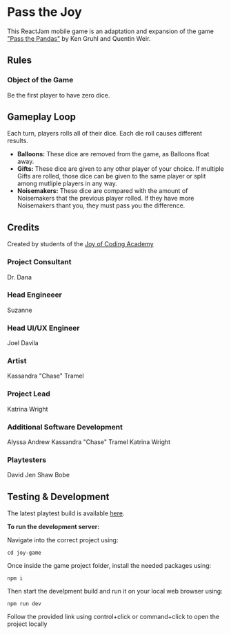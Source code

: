 # Pass the Joy

This ReactJam mobile game is an adaptation and expansion of the game ["Pass the Pandas"](https://www.ultraprogames.com/products/pass-the-pandas) by Ken Gruhl and Quentin Weir.

## Rules

### Object of the Game
Be the first player to have zero dice.

## Gameplay Loop
Each turn, players rolls all of their dice. Each die roll causes different results.
- **Balloons:** These dice are removed from the game, as Balloons float away.
- **Gifts:** These dice are given to any other player of your choice. If multiple Gifts are rolled, those dice can be given to the same player or split among mutliple players in any way.
- **Noisemakers:** These dice are compared with the amount of Noisemakers that the previous player rolled. If they have more Noisemakers thant you, they must pass you the difference.

## Credits

Created by students of the [Joy of Coding Academy](https://joyofcoding.academy/)

### Project Consultant
Dr. Dana

### Head Engineeer
Suzanne 

### Head UI/UX Engineer
Joel Davila

### Artist
Kassandra "Chase" Tramel

### Project Lead
Katrina Wright

### Additional Software Development
Alyssa
Andrew
Kassandra "Chase" Tramel
Katrina Wright

### Playtesters
David 
Jen Shaw
Bobe

## Testing & Development

The latest playtest build is available [here](https://app.rune.ai/?__cli=1&gameUrl=https%3A%2F%2Fgames-production.rune.ai%2F120%2F10&multiplayer=1&playtest=1).

**To run the development server:**

Navigate into the correct project using:

`cd joy-game`

Once inside the game project folder, install the needed packages using:

`npm i`

Then start the develpment build and run it on your local web browser using:

`npm run dev`

Follow the provided link using control+click or command+click to open the project locally